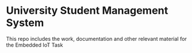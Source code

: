 # University Student Management System
This repo includes the work, documentation and other relevant material for the Embedded IoT Task 
